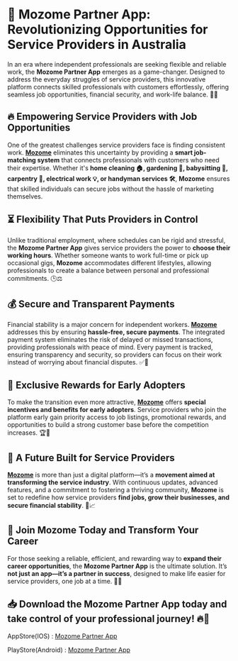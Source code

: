 🚀 Mozome Partner App: Revolutionizing Opportunities for Service Providers in Australia
=======================================================================================

In an era where independent professionals are seeking flexible and reliable work, the **Mozome Partner App** emerges as a game-changer. Designed to address the everyday struggles of service providers, this innovative platform connects skilled professionals with customers effortlessly, offering seamless job opportunities, financial security, and work-life balance. 💼✨

🔥 Empowering Service Providers with Job Opportunities
------------------------------------------------------

One of the greatest challenges service providers face is finding consistent work. **[Mozome](https://www.mozome.com/)** eliminates this uncertainty by providing a **smart job-matching system** that connects professionals with customers who need their expertise. Whether it's **home cleaning 🏠, gardening 🌿, babysitting 👶, carpentry 🔨, electrical work 💡, or handyman services 🛠️**, **Mozome** ensures that skilled individuals can secure jobs without the hassle of marketing themselves.

⏳ Flexibility That Puts Providers in Control
--------------------------------------------

Unlike traditional employment, where schedules can be rigid and stressful, the **Mozome Partner App** gives service providers the power to **choose their working hours**. Whether someone wants to work full-time or pick up occasional gigs, **Mozome** accommodates different lifestyles, allowing professionals to create a balance between personal and professional commitments. 🕒⚖️

💰 Secure and Transparent Payments
----------------------------------

Financial stability is a major concern for independent workers. **[Mozome](https://www.mozome.com/)** addresses this by ensuring **hassle-free, secure payments**. The integrated payment system eliminates the risk of delayed or missed transactions, providing professionals with peace of mind. Every payment is tracked, ensuring transparency and security, so providers can focus on their work instead of worrying about financial disputes. ✅🔐

🎁 Exclusive Rewards for Early Adopters
---------------------------------------

To make the transition even more attractive, **[Mozome](https://www.mozome.com/)** offers **special incentives and benefits for early adopters**. Service providers who join the platform early gain priority access to job listings, promotional rewards, and opportunities to build a strong customer base before the competition increases. 🏆🎉

🌟 A Future Built for Service Providers
---------------------------------------

**[Mozome](https://www.mozome.com/)** is more than just a digital platform—it’s a **movement aimed at transforming the service industry**. With continuous updates, advanced features, and a commitment to fostering a thriving community, **Mozome** is set to redefine how service providers **find jobs, grow their businesses, and secure financial stability**. 🚀📈

📲 Join Mozome Today and Transform Your Career
----------------------------------------------

For those seeking a reliable, efficient, and rewarding way to **expand their career opportunities**, the **Mozome Partner App** is the ultimate solution. It’s **not just an app—it’s a partner in success**, designed to make life easier for service providers, one job at a time. 🤝💡

**📥 Download the Mozome Partner App today and take control of your professional journey!** 🔥📱
----------------------------------------------
AppStore(IOS) : [Mozome Partner App](https://apps.apple.com/in/app/mozome-partner-grow-your-biz/id6473733780) 

PlayStore(Android) : [Mozome Partner App](https://apps.apple.com/in/app/mozome-partner-grow-your-biz/id6473733780](https://play.google.com/store/apps/details?id=com.appbleed.mozomeprovider&hl=en_IN))
